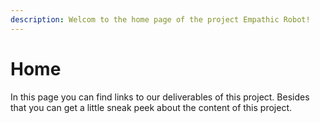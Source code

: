 ```yaml
---
description: Welcom to the home page of the project Empathic Robot!
---
```


# Home

In this page you can find links to our deliverables of this project. Besides that you can get a little sneak peek about the content of this project.

